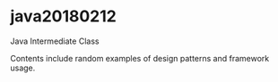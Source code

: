 # java20180212
Java Intermediate Class

Contents include random examples of design patterns and framework usage.
